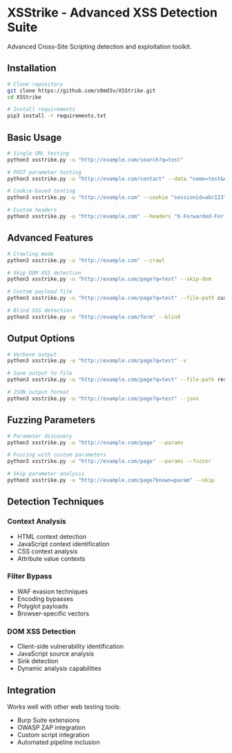 # XSStrike - Advanced XSS Detection Suite

Advanced Cross-Site Scripting detection and exploitation toolkit.

## Installation

```bash
# Clone repository
git clone https://github.com/s0md3v/XSStrike.git
cd XSStrike

# Install requirements
pip3 install -r requirements.txt
```

## Basic Usage

```bash
# Single URL testing
python3 xsstrike.py -u "http://example.com/search?q=test"

# POST parameter testing
python3 xsstrike.py -u "http://example.com/contact" --data "name=test&email=test@test.com&message=test"

# Cookie-based testing
python3 xsstrike.py -u "http://example.com" --cookie "sessionid=abc123"

# Custom headers
python3 xsstrike.py -u "http://example.com" --headers "X-Forwarded-For: test"
```

## Advanced Features

```bash
# Crawling mode
python3 xsstrike.py -u "http://example.com" --crawl

# Skip DOM XSS detection
python3 xsstrike.py -u "http://example.com/page?q=test" --skip-dom

# Custom payload file
python3 xsstrike.py -u "http://example.com/page?q=test" --file-path custom_payloads.txt

# Blind XSS detection
python3 xsstrike.py -u "http://example.com/form" --blind
```

## Output Options

```bash
# Verbose output
python3 xsstrike.py -u "http://example.com/page?q=test" -v

# Save output to file
python3 xsstrike.py -u "http://example.com/page?q=test" --file-path results.txt

# JSON output format
python3 xsstrike.py -u "http://example.com/page?q=test" --json
```

## Fuzzing Parameters

```bash
# Parameter discovery
python3 xsstrike.py -u "http://example.com/page" --params

# Fuzzing with custom parameters
python3 xsstrike.py -u "http://example.com/page" --params --fuzzer

# Skip parameter analysis
python3 xsstrike.py -u "http://example.com/page?known=param" --skip
```

## Detection Techniques

### Context Analysis
- HTML context detection
- JavaScript context identification  
- CSS context analysis
- Attribute value contexts

### Filter Bypass
- WAF evasion techniques
- Encoding bypasses
- Polyglot payloads
- Browser-specific vectors

### DOM XSS Detection
- Client-side vulnerability identification
- JavaScript source analysis
- Sink detection
- Dynamic analysis capabilities

## Integration

Works well with other web testing tools:
- Burp Suite extensions
- OWASP ZAP integration
- Custom script integration
- Automated pipeline inclusion
